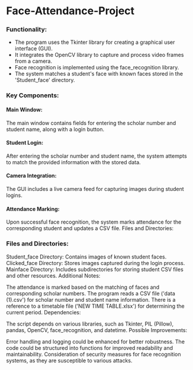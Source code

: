 # Face-Attendance-Project
<h3>Functionality:</h3>


<ul>
  <li>The program uses the Tkinter library for creating a graphical user interface (GUI).</li>
  <li>It integrates the OpenCV library to capture and process video frames from a camera.</li>
  <li>Face recognition is implemented using the face_recognition library.</li>
  <li>The system matches a student's face with known faces stored in the 'Student_face' directory.</li>

</ul>

<h3>Key Components:</h3>

<h4>Main Window:</h4>
<p>The main window contains fields for entering the scholar number and student name, along with a login button.</p> 
<h4>Student Login:</h4>
<p>After entering the scholar number and student name, the system attempts to match the provided information with the stored data.</p>
<h4>Camera Integration:</h4>
<p>The GUI includes a live camera feed for capturing images during student logins.</p>
<h4>Attendance Marking:</h4>
<p>Upon successful face recognition, the system marks attendance for the corresponding student and updates a CSV file.
Files and Directories:</p>

<h3>Files and Directories:</h3>


Student_face Directory: Contains images of known student faces.
Clicked_face Directory: Stores images captured during the login process.
Mainface Directory: Includes subdirectories for storing student CSV files and other resources.
Additional Notes:

The attendance is marked based on the matching of faces and corresponding scholar numbers.
The program reads a CSV file ('data (1).csv') for scholar number and student name information.
There is a reference to a timetable file ('NEW TIME TABLE.xlsx') for determining the current period.
Dependencies:

The script depends on various libraries, such as Tkinter, PIL (Pillow), pandas, OpenCV, face_recognition, and datetime.
Possible Improvements:

Error handling and logging could be enhanced for better robustness.
The code could be structured into functions for improved readability and maintainability.
Consideration of security measures for face recognition systems, as they are susceptible to various attacks.
